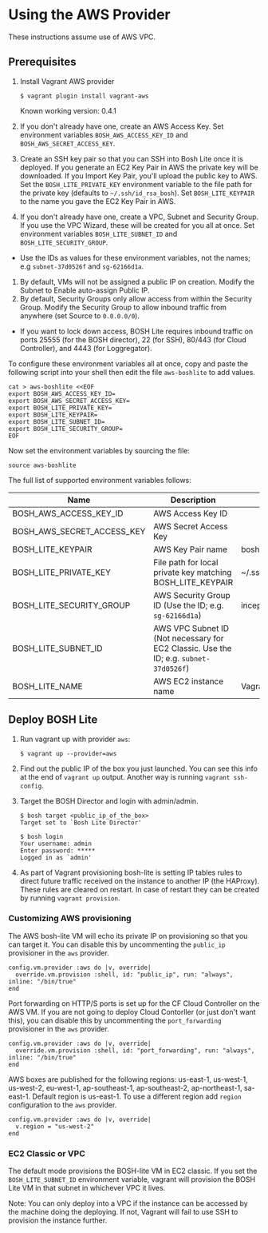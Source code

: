 # Using the AWS Provider

These instructions assume use of AWS VPC.

## Prerequisites

1. Install Vagrant AWS provider

    ```
    $ vagrant plugin install vagrant-aws
    ```

    Known working version: 0.4.1

1. If you don't already have one, create an AWS Access Key. Set environment variables `BOSH_AWS_ACCESS_KEY_ID` and `BOSH_AWS_SECRET_ACCESS_KEY`.
1. Create an SSH key pair so that you can SSH into Bosh Lite once it is deployed. If you generate an EC2 Key Pair in AWS the private key will be downloaded. If you Import Key Pair, you'll upload the public key to AWS. Set the `BOSH_LITE_PRIVATE_KEY` environment variable to the file path for the private key (defaults to `~/.ssh/id_rsa_bosh`). Set `BOSH_LITE_KEYPAIR` to the name you gave the EC2 Key Pair in AWS.  
1. If you don't already have one, create a VPC, Subnet and Security Group. If you use the VPC Wizard, these will be created for you all at once. Set environment variables `BOSH_LITE_SUBNET_ID` and `BOSH_LITE_SECURITY_GROUP`. 
  - Use the IDs as values for these environment variables, not the names; e.g `subnet-37d0526f` and `sg-62166d1a`.
1. By default, VMs will not be assigned a public IP on creation. Modify the Subnet to Enable auto-assign Public IP.
1. By default, Security Groups only allow access from within the Security Group. Modify the Security Group to allow inbound traffic from anywhere (set Source to `0.0.0.0/0`). 
  - If you want to lock down access, BOSH Lite requires inbound traffic on ports 25555 (for the BOSH director), 22 (for SSH), 80/443 (for Cloud Controller), and 4443 (for Loggregator).

To configure these environment variables all at once, copy and paste the following script into your shell then edit the file `aws-boshlite` to add values. 

```
cat > aws-boshlite <<EOF
export BOSH_AWS_ACCESS_KEY_ID=
export BOSH_AWS_SECRET_ACCESS_KEY=
export BOSH_LITE_PRIVATE_KEY=
export BOSH_LITE_KEYPAIR=
export BOSH_LITE_SUBNET_ID=
export BOSH_LITE_SECURITY_GROUP=
EOF
```
Now set the environment variables by sourcing the file:
```
source aws-boshlite
```

The full list of supported environment variables follows:

|Name|Description|Default|
|---|---|---|
|BOSH_AWS_ACCESS_KEY_ID     |AWS Access Key ID                    | |
|BOSH_AWS_SECRET_ACCESS_KEY |AWS Secret Access Key                | |
|BOSH_LITE_KEYPAIR          |AWS Key Pair name                    |bosh|
|BOSH_LITE_PRIVATE_KEY      |File path for local private key matching BOSH_LITE_KEYPAIR |~/.ssh/id_rsa_bosh|
|BOSH_LITE_SECURITY_GROUP   |AWS Security Group ID (Use the ID; e.g. `sg-62166d1a`) |inception|
|BOSH_LITE_SUBNET_ID        |AWS VPC Subnet ID (Not necessary for EC2 Classic. Use the ID; e.g. `subnet-37d0526f`) | |
|BOSH_LITE_NAME             |AWS EC2 instance name                |Vagrant|

## Deploy BOSH Lite

1. Run vagrant up with provider `aws`:

    ```
    $ vagrant up --provider=aws
    ```

1. Find out the public IP of the box you just launched. You can see this info at the end of `vagrant up` output. Another way is running `vagrant ssh-config`.

1. Target the BOSH Director and login with admin/admin.

    ```
    $ bosh target <public_ip_of_the_box>
    Target set to `Bosh Lite Director'

    $ bosh login
    Your username: admin
    Enter password: *****
    Logged in as `admin'
    ```

1. As part of Vagrant provisioning bosh-lite is setting IP tables rules to direct future traffic received on the instance to another IP (the HAProxy). These rules are cleared on restart. In case of restart they can be created by running `vagrant provision`.

### Customizing AWS provisioning

The AWS bosh-lite VM will echo its private IP on provisioning so that you can target it. You can disable this by uncommenting the `public_ip` provisioner in the `aws` provider.

```
config.vm.provider :aws do |v, override|
  override.vm.provision :shell, id: "public_ip", run: "always", inline: "/bin/true"
end
```

Port forwarding on HTTP/S ports is set up for the CF Cloud Controller on the AWS VM. If you are not going to deploy Cloud Contorller (or just don't want this), you can disable this by uncommenting the `port_forwarding` provisioner in the `aws` provider.

```
config.vm.provider :aws do |v, override|
  override.vm.provision :shell, id: "port_forwarding", run: "always", inline: "/bin/true"
end
```

AWS boxes are published for the following regions: us-east-1, us-west-1, us-west-2, eu-west-1, ap-southeast-1, ap-southeast-2, ap-northeast-1, sa-east-1. Default region is us-east-1. To use a different region add `region` configuration to the `aws` provider.

```
config.vm.provider :aws do |v, override|
  v.region = "us-west-2"
end
```

### EC2 Classic or VPC

The default mode provisions the BOSH-lite VM in EC2 classic. If you set the `BOSH_LITE_SUBNET_ID` environment variable, vagrant will provision the BOSH Lite VM in that subnet in whichever VPC it lives.

Note: You can only deploy into a VPC if the instance can be accessed by the machine doing the deploying. If not, Vagrant will fail to use SSH to provision the instance further.
